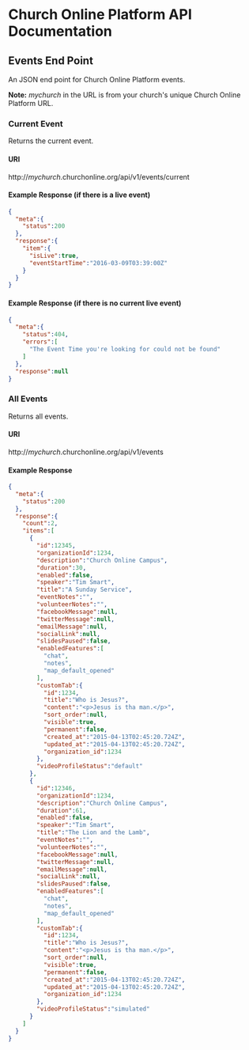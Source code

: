 # Church Online Platform API Documentation

## Events End Point
An JSON end point for Church Online Platform events.

**Note:** *mychurch* in the URL is from your church's unique Church Online Platform URL.

### Current Event
Returns the current event.

#### URI
http://*mychurch*.churchonline.org/api/v1/events/current

#### Example Response (if there is a live event)
```json
{
  "meta":{
    "status":200
  },
  "response":{
    "item":{
      "isLive":true,
      "eventStartTime":"2016-03-09T03:39:00Z"
    }
  }
}
```

#### Example Response (if there is no current live event)
```json
{
  "meta":{
    "status":404,
    "errors":[
      "The Event Time you're looking for could not be found"
    ]
  },
  "response":null
}
```

### All Events
Returns all events.

#### URI
http://*mychurch*.churchonline.org/api/v1/events

#### Example Response
```json
{
  "meta":{
    "status":200
  },
  "response":{
    "count":2,
    "items":[
      {
        "id":12345,
        "organizationId":1234,
        "description":"Church Online Campus",
        "duration":30,
        "enabled":false,
        "speaker":"Tim Smart",
        "title":"A Sunday Service",
        "eventNotes":"",
        "volunteerNotes":"",
        "facebookMessage":null,
        "twitterMessage":null,
        "emailMessage":null,
        "socialLink":null,
        "slidesPaused":false,
        "enabledFeatures":[
          "chat",
          "notes",
          "map_default_opened"
        ],
        "customTab":{
          "id":1234,
          "title":"Who is Jesus?",
          "content":"<p>Jesus is tha man.</p>",
          "sort_order":null,
          "visible":true,
          "permanent":false,
          "created_at":"2015-04-13T02:45:20.724Z",
          "updated_at":"2015-04-13T02:45:20.724Z",
          "organization_id":1234
        },
        "videoProfileStatus":"default"
      },
      {
        "id":12346,
        "organizationId":1234,
        "description":"Church Online Campus",
        "duration":61,
        "enabled":false,
        "speaker":"Tim Smart",
        "title":"The Lion and the Lamb",
        "eventNotes":"",
        "volunteerNotes":"",
        "facebookMessage":null,
        "twitterMessage":null,
        "emailMessage":null,
        "socialLink":null,
        "slidesPaused":false,
        "enabledFeatures":[
          "chat",
          "notes",
          "map_default_opened"
        ],
        "customTab":{
          "id":1234,
          "title":"Who is Jesus?",
          "content":"<p>Jesus is tha man.</p>",
          "sort_order":null,
          "visible":true,
          "permanent":false,
          "created_at":"2015-04-13T02:45:20.724Z",
          "updated_at":"2015-04-13T02:45:20.724Z",
          "organization_id":1234
        },
        "videoProfileStatus":"simulated"
      }
    ]
  }
}
```
